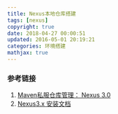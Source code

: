 ```yaml
---
title: Nexus本地仓库搭建
tags: [nexus]
copyright: true
date: 2018-04-27 00:00:51
updated: 2016-05-01 20:19:21
categories: 环境搭建
mathjax: true 
---
```


### 参考链接
1. [Maven私服仓库管理： Nexus 3.0](https://segmentfault.com/a/1190000005966312)
2. [Nexus3.x 安装文档](https://my.oschina.net/u/3705740/blog/1585327)

<!--more-->

